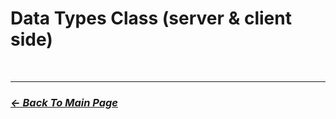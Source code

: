 # Data Types Class (server & client side)

<br>
<hr>

### [_*<- Back To Main Page*_](https://github.com/5Pixel-FiveM/px-base#documentation-refrences)